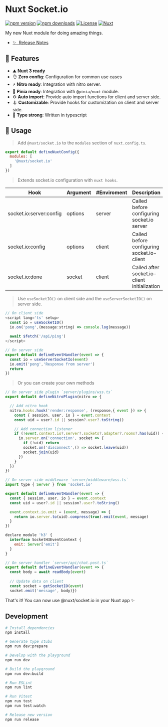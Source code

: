 # Nuxt Socket.io

[![npm version][npm-version-src]][npm-version-href]
[![npm downloads][npm-downloads-src]][npm-downloads-href]
[![License][license-src]][license-href]
[![Nuxt][nuxt-src]][nuxt-href]

My new Nuxt module for doing amazing things.

- [✨ &nbsp;Release Notes](/CHANGELOG.md)
<!-- - [🏀 Online playground](https://stackblitz.com/github/your-org/my-module?file=playground%2Fapp.vue) -->
<!-- - [📖 &nbsp;Documentation](https://example.com) -->
## 🚀 Features

- ⛰ **Nuxt 3 ready**
- 👌 **Zero config**: Configuration for common use cases
- ⚡ **Nitro ready**: Integration with nitro server.
- 🍍 **Pinia ready**: Integration with `@pinia/nuxt` module.
- ⚙️ **Auto import**: Provide auto import functions for client and server side.
- 🪝 **Customizable**: Provide hooks for customization on client and server side.
- 🦾 **Type strong**: Written in typescript
<!-- - 👀 **Nuxt devTools**: ready to inspect with the [Nuxt DevTools](https://github.com/nuxt/devtools) inspector -->

<!-- ## 📦 Install

> Requires `socket.io` and  `socket.io-client`.

```bash
npm i socket.io socket.io-client @nuxt/socket.io -D 

# yarn 
yarn add socket.io socket.io-client @nuxt/socket.io -D

# pnpm 
pnpm add socket.io socket.io-client @nuxt/socket.io -D
``` -->

## 🦄 Usage

> Add `@nuxt/socket.io` to the `modules` section of `nuxt.config.ts`.

```js
export default defineNuxtConfig({
  modules: [
    '@nuxt/socket.io'
  ]
})
```

> Extends socket.io configuration with `nuxt hooks`.

| Hook                     | Argument  | #Enviroment  | Description                                  |
|--------------------------|-----------|--------------|----------------------------------------------|
| socket.io:server:config  | options   | server       |  Called before configuring socket.io server  |
| socket.io:config         | options   | client       | Called before configuring socket.io-client   |
| socket.io:done           | socket    | client       | Called after socket.io-client initialization |

> Use `useSocketIO()` on client side and the `useServerSocketIO()` on server side.

```js
// On client side
<script lang='ts' setup>
  const io = useSocketIO()
  io.on('pong',(message:string) => console.log(message))
  
  await $fetch('/api/ping')
</script>
```

```js
// On server side
export default defineEventHandler(event => {
  const io = useServerSocketIo(event)
  io.emit('pong','Response from server')
  return
})
```

> Or you can create your own methods

```js
// On server side plugin `server/plugins/wss.ts`
export default defineNitroPlugin(nitro => {

  // Add nitro hook
  nitro.hooks.hook('render:response', (response,{ event }) => {
    const { session, user, io } = event.context
    const uid = user?.id || session?.user?.toString()

    // Add connection listener
    if (!event.context.io?.server?.sockets?.adapter?.rooms?.has(uid)) {
      io.server.on('connection', socket => {
        if (!uid) return
        socket.on('disconnect',() => socket.leave(uid))
        socket.join(uid)
      })
    }
  })
})
```

```js
// On server side middleware `server/middleware/wss.ts`
import type { Server } from 'socket.io'

export default defineEventHandler(event => {
  const { session, user, io } = event.context
  const uid = user?.id || session?.user?.toString()

  event.context.io.emit = (event, message) => {
    return io.server.to(uid).compress(true).emit(event, message)
  }
})

declare module 'h3' {
  interface SocketH3EventContext {
    emit: Server['emit']
  }
}
```

```js
// On server handler `server/api/chat.post.ts`
export default defineEventHandler(event => {
  const body = await readBody(event)
  
  // Update data on client
  const socket = getSocketIO(event)
  socket.emit('message', body)})
```

That's it! You can now use @nuxt/socket.io in your Nuxt app ✨

## Development

```bash
# Install dependencies
npm install

# Generate type stubs
npm run dev:prepare

# Develop with the playground
npm run dev

# Build the playground
npm run dev:build

# Run ESLint
npm run lint

# Run Vitest
npm run test
npm run test:watch

# Release new version
npm run release
```

<!-- Badges -->
[npm-version-src]: https://img.shields.io/npm/v/@nuxt-socket.io/latest.svg?style=flat&colorA=18181B&colorB=28CF8D
[npm-version-href]: https://npmjs.com/package/@nuxt-socket.io

[npm-downloads-src]: https://img.shields.io/npm/dm/@nuxt-socket.io.svg?style=flat&colorA=18181B&colorB=28CF8D
[npm-downloads-href]: https://npmjs.com/package/@nuxt-socket.io

[license-src]: https://img.shields.io/npm/l/@nuxt-socket.io.svg?style=flat&colorA=18181B&colorB=28CF8D
[license-href]: https://npmjs.com/package/@nuxt-socket.io

[nuxt-src]: https://img.shields.io/badge/Nuxt-18181B?logo=nuxt.js
[nuxt-href]: https://nuxt.com
